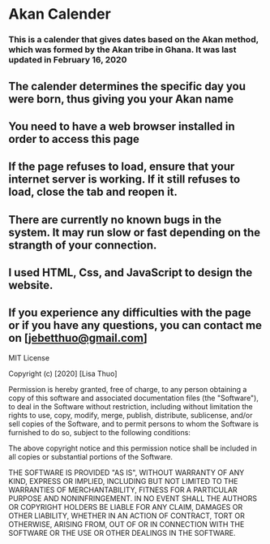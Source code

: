 # Akan Calender
### This is a calender that gives dates based on the Akan method, which was formed by the Akan tribe in Ghana. It was last updated in February 16, 2020
## The calender determines the specific day you were born, thus giving you your Akan name 
## You need to have a web browser installed in order to access this page
## If the page refuses to load, ensure that your internet server is working. If it still refuses to load, close the tab and reopen it. 
## There are currently no known bugs in the system. It may run slow or fast depending on the strangth of your connection.
## I used HTML, Css, and JavaScript to design the website. 
## If you experience any difficulties with the page or if you have any questions, you can contact me on [jebetthuo@gmail.com]


MIT License

Copyright (c) [2020] [Lisa Thuo]

Permission is hereby granted, free of charge, to any person obtaining a copy
of this software and associated documentation files (the "Software"), to deal
in the Software without restriction, including without limitation the rights
to use, copy, modify, merge, publish, distribute, sublicense, and/or sell
copies of the Software, and to permit persons to whom the Software is
furnished to do so, subject to the following conditions:

The above copyright notice and this permission notice shall be included in all
copies or substantial portions of the Software.

THE SOFTWARE IS PROVIDED "AS IS", WITHOUT WARRANTY OF ANY KIND, EXPRESS OR
IMPLIED, INCLUDING BUT NOT LIMITED TO THE WARRANTIES OF MERCHANTABILITY,
FITNESS FOR A PARTICULAR PURPOSE AND NONINFRINGEMENT. IN NO EVENT SHALL THE
AUTHORS OR COPYRIGHT HOLDERS BE LIABLE FOR ANY CLAIM, DAMAGES OR OTHER
LIABILITY, WHETHER IN AN ACTION OF CONTRACT, TORT OR OTHERWISE, ARISING FROM,
OUT OF OR IN CONNECTION WITH THE SOFTWARE OR THE USE OR OTHER DEALINGS IN THE
SOFTWARE.